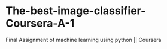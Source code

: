 # The-best-image-classifier-Coursera-A-1
Final Assignment  of machine learning using python || Coursera 
